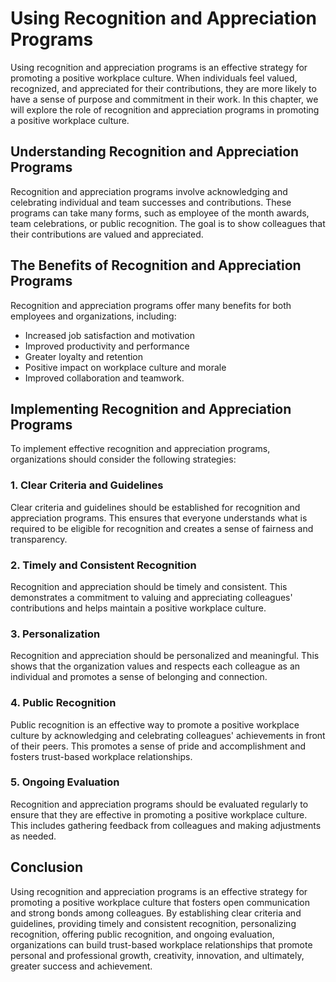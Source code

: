 Using Recognition and Appreciation Programs
==============================================================================================

Using recognition and appreciation programs is an effective strategy for promoting a positive workplace culture. When individuals feel valued, recognized, and appreciated for their contributions, they are more likely to have a sense of purpose and commitment in their work. In this chapter, we will explore the role of recognition and appreciation programs in promoting a positive workplace culture.

Understanding Recognition and Appreciation Programs
---------------------------------------------------

Recognition and appreciation programs involve acknowledging and celebrating individual and team successes and contributions. These programs can take many forms, such as employee of the month awards, team celebrations, or public recognition. The goal is to show colleagues that their contributions are valued and appreciated.

The Benefits of Recognition and Appreciation Programs
-----------------------------------------------------

Recognition and appreciation programs offer many benefits for both employees and organizations, including:

* Increased job satisfaction and motivation
* Improved productivity and performance
* Greater loyalty and retention
* Positive impact on workplace culture and morale
* Improved collaboration and teamwork.

Implementing Recognition and Appreciation Programs
--------------------------------------------------

To implement effective recognition and appreciation programs, organizations should consider the following strategies:

### 1. Clear Criteria and Guidelines

Clear criteria and guidelines should be established for recognition and appreciation programs. This ensures that everyone understands what is required to be eligible for recognition and creates a sense of fairness and transparency.

### 2. Timely and Consistent Recognition

Recognition and appreciation should be timely and consistent. This demonstrates a commitment to valuing and appreciating colleagues' contributions and helps maintain a positive workplace culture.

### 3. Personalization

Recognition and appreciation should be personalized and meaningful. This shows that the organization values and respects each colleague as an individual and promotes a sense of belonging and connection.

### 4. Public Recognition

Public recognition is an effective way to promote a positive workplace culture by acknowledging and celebrating colleagues' achievements in front of their peers. This promotes a sense of pride and accomplishment and fosters trust-based workplace relationships.

### 5. Ongoing Evaluation

Recognition and appreciation programs should be evaluated regularly to ensure that they are effective in promoting a positive workplace culture. This includes gathering feedback from colleagues and making adjustments as needed.

Conclusion
----------

Using recognition and appreciation programs is an effective strategy for promoting a positive workplace culture that fosters open communication and strong bonds among colleagues. By establishing clear criteria and guidelines, providing timely and consistent recognition, personalizing recognition, offering public recognition, and ongoing evaluation, organizations can build trust-based workplace relationships that promote personal and professional growth, creativity, innovation, and ultimately, greater success and achievement.
